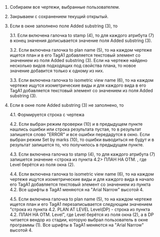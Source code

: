 1. Собираем все чертежи, выбранные пользователем.
2. Закрываем с сохранением текущий открытый.
3. Если в окне заполнено поле Added substring (3), то 
    
    3.1. Если включена галочка to stamp (4), то для каждого атрибута (7) в конец значения дописывается значение поля Added substring (3).
    
    3.2. Если включена галочка to plan name (5), то на каждом чертеже ищется план и в его TagA1 добавляется текстовый элемент со значением из поля Added substring (3). Если на чертеже найдено несколько видов подходящих под свойства плана, то новое значение добавится только к одному из них.
    
    3.3. Если включена галочка to isometric view name (6), то на каждом чертеже ищутся изометрические виды и для каждого вида в его TagA1 добавляется текстовый элемент со значением из поля Added substring (3).
4. Если в окне поле Added substring (3) не заполнено, то

    4.1. Формируется строка с чертежа

    4.2. Если выбран режим проверки (10) и в предыдущем пункте нашлись ошибки или строка результата пустая, то в результат запишется слово "ERROR" и все ошибки передадутся в окно. Если выбран режим Set by marks (10), то ошибки выводиться не будут и в результат запишется то, что получилось в предыдущем пункте.
    
    4.3. Если включена галочка to stamp (4), то для каждого атрибута (7) запишется значение <строка из пункта 4.2> ПЛАН НА ОТМ. <Level>, где Level берётся из поля окна (2).
    
    4.4. Если включена галочка to isometric view name (6), то на каждом чертеже ищутся изометрические виды и для каждого вида в начало его TagA1 добавляется текстовый элемент со значением из пункта 4.2. Все шрифты в TagA1 меняются на "Arial Narrow" высотой 4.
    
    4.5. Если включена галочка to plan name (5), то на каждом чертеже ищется план и его TagA1 перезаписывается следующим значением "строка из пункта 4.2. PLAN AT LEVEL Level(DP) - строка из пункта 4.2. ПЛАН НА ОТМ. Level", где Level берётся из поля окна (2), а в DP читается вендор из стадии, которую выбрал пользователь в окне программы (1). Все шрифты в TagA1 меняются на "Arial Narrow" высотой 4.

